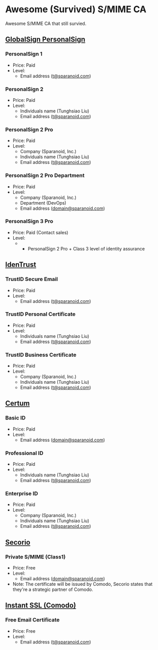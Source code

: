 # Awesome (Survived) S/MIME CA

Awesome S/MIME CA that still survied.

## [GlobalSign PersonalSign](https://www.globalsign.com/en/secure-email/)

### PersonalSign 1

- Price: Paid
- Level:
  - Email address (t@sparanoid.com)

### PersonalSign 2

- Price: Paid
- Level: 
  - Individuals name (Tunghsiao Liu)
  - Email address (t@sparanoid.com)

### PersonalSign 2 Pro

- Price: Paid
- Level: 
  - Company (Sparanoid, Inc.)
  - Individuals name (Tunghsiao Liu)
  - Email address (t@sparanoid.com)

### PersonalSign 2 Pro Department

- Price: Paid
- Level: 
  - Company (Sparanoid, Inc.)
  - Department (DevOps)
  - Email address (domain@sparanoid.com)

### PersonalSign 3 Pro

- Price: Paid (Contact sales)
- Level: 
  - * PersonalSign 2 Pro + Class 3 level of identity assurance

## [IdenTrust](https://www.identrust.com/secureemail/index.html)

### TrustID Secure Email

- Price: Paid
- Level:
  - Email address (t@sparanoid.com)

### TrustID Personal Certificate

- Price: Paid
- Level: 
  - Individuals name (Tunghsiao Liu)
  - Email address (t@sparanoid.com)

### TrustID Business Certificate

- Price: Paid
- Level: 
  - Company (Sparanoid, Inc.)
  - Individuals name (Tunghsiao Liu)
  - Email address (t@sparanoid.com)

## [Certum](https://en.sklep.certum.pl/data-safety/id-certificates.html)

### Basic ID

- Price: Paid
- Level:
  - Email address (domain@sparanoid.com)

### Professional ID

- Price: Paid
- Level: 
  - Individuals name (Tunghsiao Liu)
  - Email address (t@sparanoid.com)

### Enterprise ID

- Price: Paid
- Level: 
  - Company (Sparanoid, Inc.)
  - Individuals name (Tunghsiao Liu)
  - Email address (t@sparanoid.com)

## [Secorio](https://www.secorio.com/en/)

### Private S/MIME (Class1)

- Price: Free
- Level:
  - Email address (domain@sparanoid.com)
- Note: The certificate will be issued by Comodo, Secorio states that they're a strategic partner of Comodo.

## [Instant SSL (Comodo)](https://www.instantssl.com/ssl-certificate-products/free-email-certificate.html)

### Free Email Certificate

- Price: Free
- Level: 
  - Email address (t@sparanoid.com)
